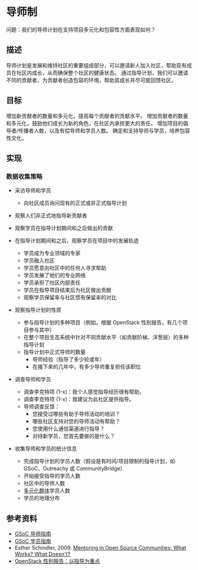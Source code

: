# 导师制

问题：我们的导师计划在支持项目多元化和包容性方面表现如何？

## 描述

导师计划是发展和维持社区的重要组成部分，可以邀请新人加入社区，帮助现有成员在社区内成长，从而确保整个社区的健康状态。 通过指导计划，我们可以邀请不同的贡献者，为贡献者创造包容的环境，帮助其成长并尽可能回馈社区。

## 目标

增加新贡献者的数量和多元化，提高每个贡献者的贡献水平。 增加贡献者的数量和多元化，鼓励他们成长为新的角色，在社区内承担更大的责任。 增加项目的倡导者/传播者人数，以及有偿导师和学员人数。 确定和支持导师与学员，培养包容性文化。

## 实现

### 数据收集策略

- 采访导师和学员
     - 向社区成员询问现有的正式或非正式指导计划

- 观察人们非正式地指导新贡献者

- 观察学员在指导计划期间和之后做出的贡献

- 在指导计划期间和之后，观察学员在项目中的发展轨迹
    - 学员成为专业领域的专家
    - 学员融入社区
    - 学员愿意向社区中的任何人寻求帮助
    - 学员发展了他们的专业网络
    - 学员承担了社区内部责任
    - 学员在指导项目结束后为社区做出贡献
    - 观察学员保留率与社区惯有保留率的对比

- 观察指导计划的性质
    - 参与指导计划的多种项目（例如，根据 OpenStack 性别报告，有几个项目参与其中）
    - 在整个项目生态系统中针对不同贡献水平（如贡献阶梯、洋葱层）的多种指导计划
    - 指导计划中正式导师的数量
        * 导师经验（指导了多少轮或年）
        * 在接下来的几年中，有多少导师重复担任该职位

- 调查导师和学员
    - 调查李克特项 (1-x)：我个人感觉指导经历很有帮助。
    - 调查李克特项 (1-x)：我建议为此社区提供指导。
    - 导师调查反馈：
        * 您接受过哪些有助于导师活动的培训？
        * 哪些社区支持对您的导师活动有帮助？
        * 您使用什么通信渠道进行指导？
        * 对待新学员，您首先要做的是什么？

- 收集导师和学员的统计信息
    - 完成指导计划的学员人数（假设是有时间/项目限制的指导计划，如 GSoC、Outreachy 或 CommunityBridge）
    - 开始接受指导的学员人数
    - 社区中的导师人数
    - [多元化群体](https://github.com/chaoss/wg-diversity-inclusion/tree/master/demographic-data)学员人数
    - 学员的地理分布

## 参考资料

- [GSoC 导师指南](https://google.github.io/gsocguides/mentor/)
- [GSoC 学员指南](http://google.github.io/gsocguides/student/)
- Esther Schindler, 2009. [Mentoring in Open Source Communities: What Works? What Doesn't?](https://www.itworld.com/article/2768355/mentoring-in-open-source-communities--what-works--what-doesn-t-.html)
- [OpenStack 性别报告：以指导为重点](https://superuser.openstack.org/wp-content/uploads/2018/06/Gender-Diversity-Analysis-in-the-OpenStack-Community-2018.pdf)


